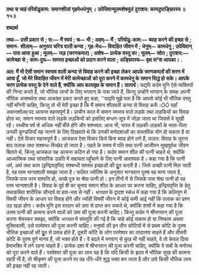 **तथा स चाहं परिवोढुकाम:** **समानशीलां गृहमेधधेनुम् ।** **उपेयिवान्मूलमशेषमूलं** **दुराशय: कामदुघाङ्घ्रिपस्य ॥ १५॥** 

**शब्दार्थ** 

**तथा—** **उसी प्रकार से** **; स:—** **मैं स्वयं** **; च—** **भी** **; अहम्—** **मैं** **; परिवोढु-काम:—** **ब्याह करने की इच्छा से** **; समान-** **शीलाम्—** **अनुरूप चरित्र वाली कन्या** **; गृह-मेध—** **विवाहित जीवन में** **; धेनुम्—** **कामधेनु** **; उपेयिवान्—** **पास आया** **हुआ** **; मूलम्—** **जड़ (चरणकमल)** **; अशेष—** **प्रत्येक वस्तु का** **; मूलम्—** **स्रोत** **; दुराशय:—** **कामेच्छा से** **; काम-दुघ—** **समस्त इच्छाओं को प्रदान करने वाला** **; अङ्घ्रिपस्य—** **वृक्ष स²श आपका।** **.** 

**अत: मैं भी ऐसी समान स्वभाव वाली कन्या से विवाह करने की इच्छा लेकर** **आपके चरणकमलों की शरण में आया हूँ, जो मेरे विवाहित जीवन में मेरी कामेच्छाओं** **को पूरा करने में कामधेनु के समान सिद्ध हो सके। आपके चरण प्रत्येक वस्तु के देने** **वाले हैं, क्योंकि आप कल्पवृक्ष के समान हैं।** **तात्पर्य :** यद्यपि कर्दम मुनि ऐसे व्यक्तियों की निन्दा करते हैं, जो भौतिक लाभों के लिए भगवान् के पास जाते हैं, किन्तु उन्होंने भगवान् के समक्ष अपनी भौतिक असमर्थता तथा आकांक्षा प्रकट करते हुए कहा, ''यद्यपि मुझे पता है कि आपसे कोई भी भौतिक वस्तु नहीं माँगनी चाहिए, किन्तु तो भी मेरी इच्छा है कि मैं समान शीलवती कन्या से विवाह करूँ।ÓÓ यहाँ *समानशीलम्* पद अत्यन्त महत्त्वपूर्ण है। प्राचीन काल में समान स्वभाव वाले लड़के तथा लड़कियों का विवाह होता था; समान स्वभाव वाले लड़के लड़कियों को इसलिए बन्धन-सूत्र में जोड़ा जाता था जिससे वे सुखी रहें। पच्चीस वर्ष से अधिक नहीं बीते होंगे और सश्भवत: आज भी, भारत में लड़की-लड़कों के माता-पिता उनकी कुण्डलियाँ यह जानने के लिए दिखवाते थे कि उनकी मनोदशाओं का वास्तविक योग हो सकता है या नहीं। ऐसे विचार महत्त्वपूर्ण हैं। आजकल ऐसा विचार किये बिना ब्याह होने लगे हैं, फलत: विवाह के तुरन्त बाद तलाक तथा सश्बन्ध-विच्छेद हो जाता है। पहले के समय में पति तथा पत्नी आजीवन सुखपूर्वक जीवन बिताते थे, किन्तु आजकल यह अत्यन्त कठिन हो गया है। कर्दम समान शील की पत्नी चाहते थे, क्योंकि आध्यात्मिक तथा सांसारिक उन्नति में सहायता पहुँचाने के लिए पत्नी आवश्यक है। कहा गया है कि पत्नी धर्म, अर्थ तथा काम (इन्द्रियतृप्ति) सश्बन्धी समस्त इच्छाओं की पूॢत करती है। जिसे अच्छी पत्नी मिल जाती है, वह परम भाग्यशाली समझा जाता है। फलित ज्योतिष के अनुसार भाग्यवान पुरुष वह माना जाता है, जिसके पास परम सश्पत्ति हो, अच्छे पुत्र या श्रेष्ठ पत्नी हो। इन तीनों में से जिसके पास श्रेष्ठ पत्नी हो वह परम भाग्यशाली है। विवाह के पूर्व षी का चुनाव समान शील के आधार पर करना चाहिए, इन्द्रियतृप्ति के हेतु तथाकथित शारीरिक सौन्दर्य या हाव-भाव से नहीं। *भागवत* के द्वादश स्कंध में कहा गया है कि कलियुग में विषयी जीवन के आधार पर विवाह होंगे और ज्योंही विषयी जीवन में कोई कमी आई नहीं कि तलाक का प्रश्न उठ खड़ा होगा। कर्दम मुनि इस वरदान को उमा से प्राप्त कर सकते थे, क्योंकि शाषों में कहा गया है कि उत्तम पत्नी की कामना करने वालों को उमा की पूजा करनी चाहिए। किन्तु कर्दम ने श्रीभगवान् की पूजा करना श्रेयस्कर समझा, क्योंकि *भागवत* में संस्तुति की गई है कि चाहे कोई सकाम हो या निष्काम अथवा मुक्तिकामी, उसे परमेश्वर की पूजा करनी चाहिए। मनुष्यों की इन तीन कोटियों में से प्रथम कोटि के पुरुष भौतिक इच्छाओं की पूॢत से प्रसन्न होते हैं, दूसरी कोटि के लोग परमेश्वर का तादात्श्य चाहते हैं और तीसरी कोटि के पुरुष पूर्ण मानव हैं, जो भक्त होते हैं। वे बदले में भगवान् से कुछ भी नहीं चाहते, वे तो केवल दिव्य प्रेमाभक्ति में लगे रहना चाहते हैं। प्रत्येक दशा में श्रीभगवान् की पूजा करनी चाहिए, क्योंकि वे सबों के मनोरथ को पूरा करने वाले हैं। परमेश्वर की पूजा का लाभ यह है कि यदि किसी के हृदय में भौतिक सुख की कामना रहती भी है, तो श्रीकृष्ण की पूजा करने पर वह धीरे-धीरे शुद्ध भक्त बन जाता है और उसे किसी भौतिक लाभ की इच्छा नहीं रह जाती।  